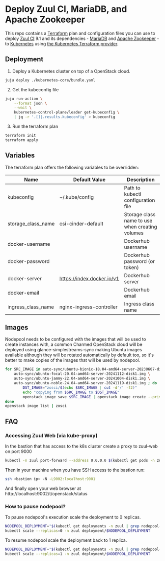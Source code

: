# Deploy Zuul CI, MariaDB, and Apache Zookeeper

This repo contains a [Terraform](https://www.terraform.io) plan and
configuration files you can use to deploy [Zuul CI](zuul-ci.org/) 9.1 and its
dependencies - [MariaDB](https://mariadb.com) and [Apache
Zookeeper](https://zookeeper.apache.org/) - to
[Kubernetes](https://kubernetes.io) using [the Kubernetes Terraform
provider](https://registry.terraform.io/providers/hashicorp/kubernetes/latest).


## Deployment


1. Deploy a Kubernetes cluster on top of a OpenStack cloud.

``` bash
juju deploy ./kubernetes-core/bundle.yaml
```

2. Get the kubeconfig file

``` bash
juju run-action \
    --format json \
    --wait \
    kubernetes-control-plane/leader get-kubeconfig \
    | jq -r '.[]|.results.kubeconfig' > kubeconfig

```

3. Run the terraform plan
``` bash
terraform init
terraform apply
```

## Variables

The terraform plan offers the following variables to be overridden:

| Name               | Default Value              | Description                                     |
|--------------------|----------------------------|-------------------------------------------------|
| kubeconfig         | ~/.kube/config             | Path to kubectl configuration file              |
| storage_class_name | csi-cinder-default         | Storage class name to use when creating volumes |
| docker-username    |                            | Dockerhub username                              |
| docker-password    |                            | Dockerhub password (or token)                   |
| docker-server      | https://index.docker.io/v1 | Dockerhub server                                |
| docker-email       |                            | Dockerhub email                                 |
| ingress_class_name | nginx-ingress-controller   | Ingress class name                              |


## Images

Nodepool needs to be configured with the images that will be used to create
instances with, a common Charmed OpenStack cloud will be deployed using
glance-simplestreams-sync making Ubuntu images available although they will be
rotated automatically by default too, so it's better to make copies of the
images that will be used by nodepool.

``` bash
for SRC_IMAGE in auto-sync/ubuntu-bionic-18.04-amd64-server-20230607-disk1.img \
    auto-sync/ubuntu-focal-20.04-amd64-server-20241112-disk1.img \
    auto-sync/ubuntu-jammy-22.04-amd64-server-20241004-disk1.img \
    auto-sync/ubuntu-noble-24.04-amd64-server-20241119-disk1.img ; do
        DST_IMAGE="zosci/$(echo $SRC_IMAGE | cut -d'/' -f2)"
        echo "copying from $SRC_IMAGE to $DST_IMAGE"
        openstack image save $SRC_IMAGE | openstack image create --private $DST_IMAGE
done
openstack image list | zosci
```

## FAQ

### Accessing Zuul Web (via kube-proxy)

In the bastion that has access to the k8s cluster create a proxy to zuul-web on port 9000

``` bash
kubectl -n zuul port-forward --address 0.0.0.0 $(kubectl get pods -n zuul | grep zuul-web | awk '{print $1}') 9001:9000
```

Then in your machine when you have SSH access to the bastion run:

``` bash
ssh <bastion ip> -N -L9002:localhost:9001
```

And finally open your web browser at http://localhost:9002/t/openstack/status

### How to pause nodepool?

To pause nodepool's execution scale the deployment to 0 replicas.

``` bash
NODEPOOL_DEPLOYMENT="$(kubectl get deployments -n zuul | grep nodepool-launcher | awk '{print $1}')"
kubectl scale --replicas=0 -n zuul deployment/$NODEPOOL_DEPLOYMENT
```

To resume nodepool scale the deployment back to 1 replica.

``` bash
NODEPOOL_DEPLOYMENT="$(kubectl get deployments -n zuul | grep nodepool-launcher | awk '{print $1}')"
kubectl scale --replicas=1 -n zuul deployment/$NODEPOOL_DEPLOYMENT
```

